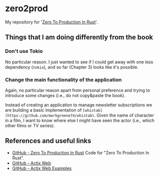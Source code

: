 # zero2prod
My repository for '[Zero To Production In Rust](https://www.zero2prod.com/)'.

## Things that I am doing differently from the book

### Don't use Tokio

No particular reason. I just wanted to see if I could get away with one less dependency (`tokio`), and so far (Chapter 3) looks like it's possible.

### Change the main functionality of the application

Again, no particular reason apart from personal preference and trying to introduce some changes (i.e., do not copy&paste the book).

Instead of creating an application to manage newsletter subscriptions we are building a basic implementation of `[whistab](https://github.com/markgreene74/whistab)`. Given the name of character in a film, I want to know where else I might have seen the actor (i.e., which other films or TV series).

## References and useful links

- [GitHub - Zero To Production In Rust](https://github.com/LukeMathWalker/zero-to-production) Code for "Zero To Production In Rust".
- [GitHub - Actix Web](https://github.com/actix/actix-web)
- [GitHub - Actix Web Examples](https://github.com/actix/examples)

